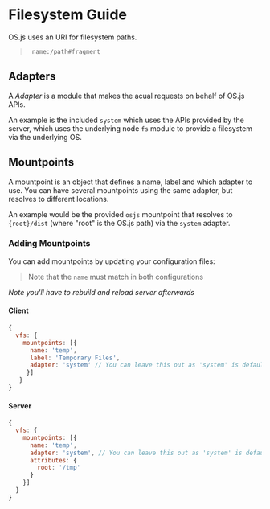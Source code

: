 # Filesystem Guide

OS.js uses an URI for filesystem paths.

> ` name:/path#fragment`

## Adapters

A *Adapter* is a module that makes the acual requests on behalf of OS.js APIs.

An example is the included `system` which uses the APIs provided by the server, which uses the underlying node `fs` module to provide a filesystem via the underlying OS.

## Mountpoints

A mountpoint is an object that defines a name, label and which adapter to use. You can have several mountpoints using the same adapter, but resolves to different locations.

An example would be the provided `osjs` mountpoint that resolves to `{root}/dist` (where "root" is the OS.js path) via the `system` adapter.

### Adding Mountpoints

You can add mountpoints by updating your configuration files:

> Note that the `name` must match in both configurations

*Note you'll have to rebuild and reload server afterwards*

#### Client

```javascript
{
  vfs: {
    mountpoints: [{
      name: 'temp',
      label: 'Temporary Files',
      adapter: 'system' // You can leave this out as 'system' is default
     }]
   }
}
```

#### Server

```javascript
{
  vfs: {
    mountpoints: [{
      name: 'temp',
      adapter: 'system', // You can leave this out as 'system' is default
      attributes: {
        root: '/tmp'
      }
    }]
  }
}
```
